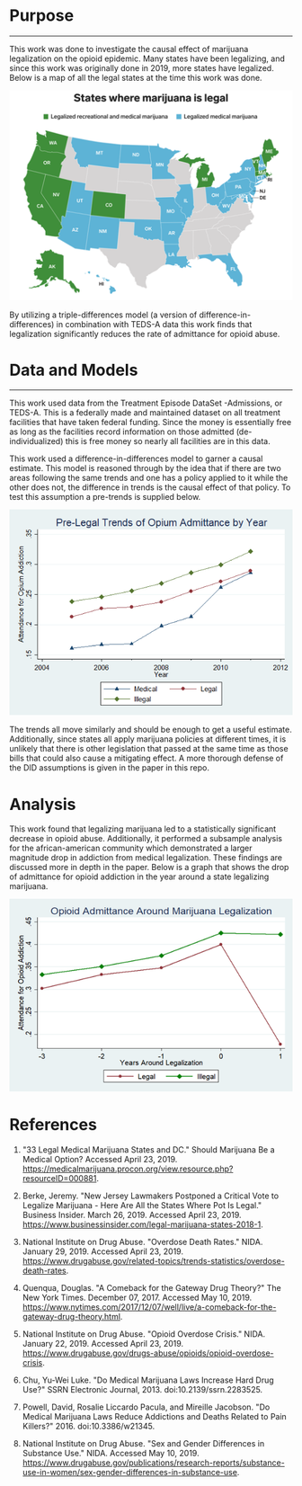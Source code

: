 # Purpose

---

This work was done to investigate the causal effect of marijuana legalization on the opioid epidemic. Many states have 
been legalizing, and since this work was originally done in 2019, more states have legalized. 
Below is a map of all the legal states at the time this work was done. 

![img_1.png](images/legal_map.png)


By utilizing a triple-differences model (a version of difference-in-differences) in combination with TEDS-A data this 
work finds that legalization significantly reduces the rate of admittance for opioid abuse. 

# Data and Models

---

This work used data from the Treatment Episode DataSet -Admissions, or TEDS-A. This is a federally made and maintained dataset
on all treatment facilities that have taken federal funding. Since the money is essentially free as long as the facilities
record information on those admitted (de-individualized) this is free money so nearly all facilities are in this data. 

This work used a difference-in-differences model to garner a causal estimate. This model is reasoned through by the idea
that if there are two areas following the same trends and one has a policy applied to it while the other does not, the 
difference in trends is the causal effect of that policy. To test this assumption a pre-trends is supplied below.

![img_2.png](images/pre_trends.png)

The trends all move similarly and should be enough to get a useful estimate. Additionally, since states all apply marijuana
policies at different times, it is unlikely that there is other legislation that passed at the same time as those bills
that could also cause a mitigating effect. A more thorough defense of the DID assumptions is given in the paper in this
repo. 

# Analysis

This work found that legalizing marijuana led to a statistically significant decrease in opioid abuse. Additionally,
it performed a subsample analysis for the african-american community which demonstrated a larger magnitude drop in 
addiction from medical legalization. These findings are discussed more in depth in the paper. Below is a graph that shows
the drop of admittance for opioid addiction in the year around a state legalizing marijuana. 

![img_8.png](images/years_around_legal.png)


# References

1. "33 Legal Medical Marijuana States and DC." Should Marijuana Be a Medical Option? Accessed April 23, 2019. https://medicalmarijuana.procon.org/view.resource.php?resourceID=000881.

2. Berke, Jeremy. "New Jersey Lawmakers Postponed a Critical Vote to Legalize Marijuana - Here Are All the States Where Pot Is Legal." Business Insider. March 26, 2019. Accessed April 23, 2019. https://www.businessinsider.com/legal-marijuana-states-2018-1.

3. National Institute on Drug Abuse. "Overdose Death Rates." NIDA. January 29, 2019. Accessed April 23, 2019. https://www.drugabuse.gov/related-topics/trends-statistics/overdose-death-rates.

4. Quenqua, Douglas. "A Comeback for the Gateway Drug Theory?" The New York Times. December 07, 2017. Accessed May 10, 2019. https://www.nytimes.com/2017/12/07/well/live/a-comeback-for-the-gateway-drug-theory.html.

5. National Institute on Drug Abuse. "Opioid Overdose Crisis." NIDA. January 22, 2019. Accessed April 23, 2019. https://www.drugabuse.gov/drugs-abuse/opioids/opioid-overdose-crisis.

6. Chu, Yu-Wei Luke. "Do Medical Marijuana Laws Increase Hard Drug Use?" SSRN Electronic Journal, 2013. doi:10.2139/ssrn.2283525.

7. Powell, David, Rosalie Liccardo Pacula, and Mireille Jacobson. "Do Medical Marijuana Laws Reduce Addictions and Deaths Related to Pain Killers?" 2016. doi:10.3386/w21345.

8. National Institute on Drug Abuse. "Sex and Gender Differences in Substance Use." NIDA. Accessed May 10, 2019. https://www.drugabuse.gov/publications/research-reports/substance-use-in-women/sex-gender-differences-in-substance-use.

